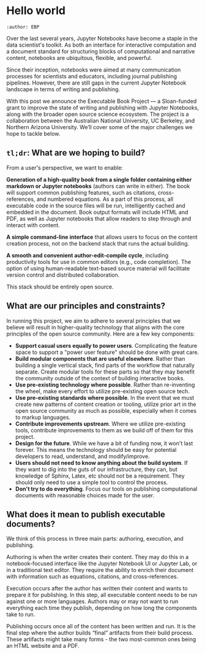 # Hello world

```{post} 2020-02-25
:author: EBP
```

Over the last several years, Jupyter Notebooks have become a staple in the
data scientist's toolkit. As both an interface for interactive computation
and a document standard for structuring blocks of computational and narrative
content, notebooks are ubiquitous, flexible, and powerful.

Since their inception, notebooks were aimed at many communication processes
for scientists and educators, including journal publishing pipelines. However,
there are still gaps in the current Jupyter Notebook landscape in terms of
writing and publishing.

With this post we announce the Executable Book Project — a Sloan-funded grant
to improve the state of writing and publishing with Jupyter Notebooks, along
with the broader open source science ecosystem. The project is a collaboration between
the Australian National University, UC Berkeley, and Northern Arizona University.
We’ll cover some of the major challenges we hope to tackle below.

## `tl;dr`: What are we hoping to build?

From a user's perspective, we want to enable:

**Generation of a high-quality book from a single folder containing either markdown
or Jupyter notebooks** (authors can write in either). The book will support
common publishing features, such as citations, cross-references, and
numbered equations. As a part of this process, all executable code in the
source files will be run, intelligently cached and embedded in the document.
Book output formats will include HTML and PDF, as well as Jupyter notebooks
that allow readers to step through and interact with content.

**A simple command-line interface** that allows users to focus on the content creation
process, not on the backend stack that runs the actual building.

**A smooth and convenient author-edit-compile cycle**, including productivity tools
for use in common editors (e.g., code completion).  The option of using
human-readable text-based source material will facilitate version control
and distributed collaboration.

This stack should be entirely open source.

## What are our principles and constraints?

In running this project, we aim to adhere to several principles that we believe
will result in higher-quality technology that aligns with the core principles
of the open source community. Here are a few key components:

- **Support casual users equally to power users**. Complicating the feature
  space to support a "power user feature" should be done with great care.
- **Build modular components that are useful elsewhere**. Rather than building
  a single vertical stack, find parts of the workflow that naturally separate.
  Create modular tools for these parts so that they may benefit the community
  outside of the context of building interactive books.
- **Use pre-existing technology where possible**. Rather than re-inventing
  the wheel, make every effort to utilize pre-existing open source tech.
- **Use pre-existing standards where possible**. In the event that we must
  create new patterns of content creation or tooling, utilize prior art in
  the open source community as much as possible, especially when it comes to
  markup languages.
- **Contribute improvements upstream**. Where we utilize pre-existing tools,
  contribute improvements to them as we build off of them for this project.
- **Design for the future**. While we have a bit of funding now, it won't last
  forever. This means the technology should be easy for potential developers
  to read, understand, and modify/improve.
- **Users should not need to know anything about the build system**. If they
  want to dig into the guts of our infrastructure, they can, but knowledge
  of Sphinx, Latex, etc should not be a requirement. They should only need to
  use a simple tool to control the process.
- **Don't try to do everything**. Focus our tools on publishing
  computational documents with reasonable choices made for the user.

## What does it mean to publish executable documents?

We think of this process in three main parts: authoring, execution, and
publishing.

Authoring is when the writer creates their content. They may do this in
a notebook-focused interface like the Jupyter Notebook UI or Jupyter Lab, or
in a traditional text editor. They require the ability to
enrich their document with information such as equations, citations, and
cross-references.

Execution occurs after the author has written their content and wants to
prepare it for publishing. In this step, all executable content needs to be
run against one or more languages. Authors may or may not want to run
everything each time they publish, depending on how long the components take to
run.

Publishing occurs once all of the content has been written and run. It is the
final step where the author builds “final” artifacts from their build process.
These artifacts might take many forms - the two most-common ones being an HTML
website and a PDF.
